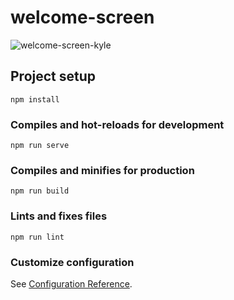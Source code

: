 # welcome-screen

![welcome-screen-kyle](https://user-images.githubusercontent.com/98735266/169266974-b72c8d3d-df97-4d5d-b9cf-450ba37dbbad.png)

## Project setup
```
npm install
```

### Compiles and hot-reloads for development
```
npm run serve
```

### Compiles and minifies for production
```
npm run build
```

### Lints and fixes files
```
npm run lint
```

### Customize configuration
See [Configuration Reference](https://cli.vuejs.org/config/).
